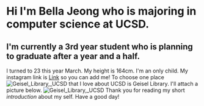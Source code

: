 # Hi I'm Bella Jeong who is majoring in computer science at UCSD. 
## I'm currently a 3rd year student who is planning to graduate after a year and a half.
I turned to 23 this year March. 
My height is 164cm. 
I'm an only child. 
My instagram link is [Link](https://www.instagram.com/mydear_bell/) so you can add me! 
To choose one place![Geisel_Library,_UCSD](https://user-images.githubusercontent.com/62029893/230237114-b3d62d5c-6c89-4822-bbf7-4cd33900cc20.jpeg)
 that I love about UCSD is Geisel Library. I'll attach a picture below. 
![Geisel_Library,_UCSD](https://user-images.githubusercontent.com/62029893/230237114-b3d62d5c-6c89-4822-bbf7-4cd33900cc20.jpeg)
Thank you for reading my short *introduction* about my self. 
Have a good day!

